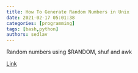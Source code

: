 ```yaml
---
title: How To Generate Random Numbers in Unix
date: 2021-02-17 05:01:38
categories: [programming]
tags: [bash,python]
authors: sedlav
---
```


Random numbers using $RANDOM, shuf and awk

[Link](https://www.ultralinux.org/post/how-to-generate-random-numbers-in-unix/)
